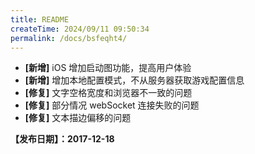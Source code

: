 ```yaml
---
title: README
createTime: 2024/09/11 09:50:34
permalink: /docs/bsfeqht4/
---
```



- **[新增]** iOS 增加启动图功能，提高用户体验
- **[新增]** 增加本地配置模式，不从服务器获取游戏配置信息
- **[修复]** 文字空格宽度和浏览器不一致的问题
- **[修复]** 部分情况 webSocket 连接失败的问题
- **[修复]** 文本描边偏移的问题

**【发布日期】：2017-12-18**
